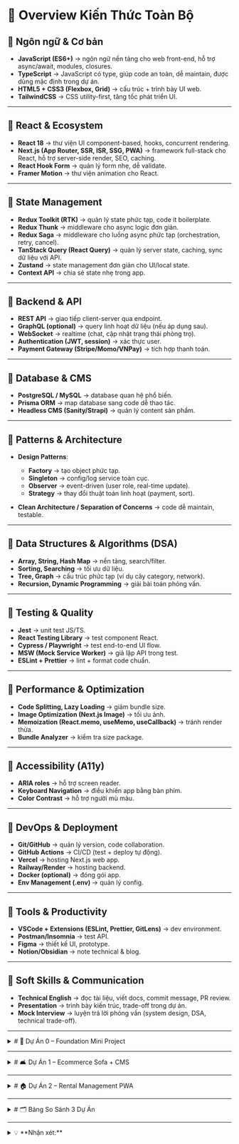 # 🧭 Overview Kiến Thức Toàn Bộ

## 🔹 Ngôn ngữ & Cơ bản

* **JavaScript (ES6+)** → ngôn ngữ nền tảng cho web front-end, hỗ trợ async/await, modules, closures.
* **TypeScript** → JavaScript có type, giúp code an toàn, dễ maintain, được dùng mặc định trong dự án.
* **HTML5 + CSS3 (Flexbox, Grid)** → cấu trúc + trình bày UI web.
* **TailwindCSS** → CSS utility-first, tăng tốc phát triển UI.

---

## 🔹 React & Ecosystem

* **React 18** → thư viện UI component-based, hooks, concurrent rendering.
* **Next.js (App Router, SSR, ISR, SSG, PWA)** → framework full-stack cho React, hỗ trợ server-side render, SEO, caching.
* **React Hook Form** → quản lý form nhẹ, dễ validate.
* **Framer Motion** → thư viện animation cho React.

---

## 🔹 State Management

* **Redux Toolkit (RTK)** → quản lý state phức tạp, code ít boilerplate.
* **Redux Thunk** → middleware cho async logic đơn giản.
* **Redux Saga** → middleware cho luồng async phức tạp (orchestration, retry, cancel).
* **TanStack Query (React Query)** → quản lý server state, caching, sync dữ liệu với API.
* **Zustand** → state management đơn giản cho UI/local state.
* **Context API** → chia sẻ state nhẹ trong app.

---

## 🔹 Backend & API

* **REST API** → giao tiếp client-server qua endpoint.
* **GraphQL (optional)** → query linh hoạt dữ liệu (nếu áp dụng sau).
* **WebSocket** → realtime (chat, cập nhật trạng thái phòng trọ).
* **Authentication (JWT, session)** → xác thực user.
* **Payment Gateway (Stripe/Momo/VNPay)** → tích hợp thanh toán.

---

## 🔹 Database & CMS

* **PostgreSQL / MySQL** → database quan hệ phổ biến.
* **Prisma ORM** → map database sang code dễ thao tác.
* **Headless CMS (Sanity/Strapi)** → quản lý content sản phẩm.

---

## 🔹 Patterns & Architecture

* **Design Patterns**:

  * **Factory** → tạo object phức tạp.
  * **Singleton** → config/log service toàn cục.
  * **Observer** → event-driven (user role, real-time update).
  * **Strategy** → thay đổi thuật toán linh hoạt (payment, sort).
* **Clean Architecture / Separation of Concerns** → code dễ maintain, testable.

---

## 🔹 Data Structures & Algorithms (DSA)

* **Array, String, Hash Map** → nền tảng, search/filter.
* **Sorting, Searching** → tối ưu dữ liệu.
* **Tree, Graph** → cấu trúc phức tạp (ví dụ cây category, network).
* **Recursion, Dynamic Programming** → giải bài toán phỏng vấn.

---

## 🔹 Testing & Quality

* **Jest** → unit test JS/TS.
* **React Testing Library** → test component React.
* **Cypress / Playwright** → test end-to-end UI flow.
* **MSW (Mock Service Worker)** → giả lập API trong test.
* **ESLint + Prettier** → lint + format code chuẩn.

---

## 🔹 Performance & Optimization

* **Code Splitting, Lazy Loading** → giảm bundle size.
* **Image Optimization (Next.js Image)** → tối ưu ảnh.
* **Memoization (React.memo, useMemo, useCallback)** → tránh render thừa.
* **Bundle Analyzer** → kiểm tra size package.

---

## 🔹 Accessibility (A11y)

* **ARIA roles** → hỗ trợ screen reader.
* **Keyboard Navigation** → điều khiển app bằng bàn phím.
* **Color Contrast** → hỗ trợ người mù màu.

---

## 🔹 DevOps & Deployment

* **Git/GitHub** → quản lý version, code collaboration.
* **GitHub Actions** → CI/CD (test + deploy tự động).
* **Vercel** → hosting Next.js web app.
* **Railway/Render** → hosting backend.
* **Docker (optional)** → đóng gói app.
* **Env Management (.env)** → quản lý config.

---

## 🔹 Tools & Productivity

* **VSCode + Extensions (ESLint, Prettier, GitLens)** → dev environment.
* **Postman/Insomnia** → test API.
* **Figma** → thiết kế UI, prototype.
* **Notion/Obsidian** → note technical & blog.

---

## 🔹 Soft Skills & Communication

* **Technical English** → đọc tài liệu, viết docs, commit message, PR review.
* **Presentation** → trình bày kiến trúc, trade-off trong dự án.
* **Mock Interview** → luyện trả lời phỏng vấn (system design, DSA, technical trade-off).

---

<details>
<summary># 📝 Dự Án 0 – Foundation Mini Project</summary>

## 🎯 Mục tiêu dự án

* Rà soát lại toàn bộ kiến thức **JS core, React, state management, TypeScript, DSA, patterns**.
* Thực hành **các luồng async & server state**: thunk, saga, TanStack Query.
* Luyện **form handling, validation, reusable components, basic PWA**.
* Có thể **review code bằng AI** để kiểm tra chất lượng.

---

## 📦 Tính năng chính

### 🔹 Core Features

1. **To-do List / Task Manager**

   * CRUD task (create, read, update, delete).
   * Filter & sort task theo priority, deadline.
   * Tích hợp **undo/redo** bằng observer pattern.

2. **User Authentication (optional)**

   * Đăng ký / login / logout (JWT).
   * Profile cơ bản.

3. **Async Data Handling**

   * Thêm task từ API giả lập (MSW hoặc JSONPlaceholder).
   * Retry logic: Redux Saga.
   * Server state caching: TanStack Query.

4. **Form Handling & Validation**

   * Thêm/Chỉnh sửa task với **React Hook Form + Yup**.

5. **State Management Showcase**

   * Redux Toolkit cho app-wide state (task list, auth).
   * Thunk cho async đơn giản.
   * Saga cho async orchestration & retry.
   * Zustand cho UI state nhẹ (modal, sidebar).

6. **DSA Application**

   * Task list sorting (quick sort, merge sort).
   * Search/filter task (linear search / hash map).

7. **Design Patterns**

   * Observer: task status update, undo/redo.
   * Factory: tạo task object.
   * Strategy: thay đổi sort/filter algorithm.

---

### 🔹 Optional Advanced Features

* Offline support (service worker PWA).
* Local storage sync & cache tasks.
* Simple notification (browser alert) khi task deadline gần.

---

## 🛠 Công nghệ sử dụng

### 🔹 Frontend

* React 18 + TypeScript
* TailwindCSS / shadcn/ui
* React Hook Form + Yup
* Framer Motion (animations nhẹ)

### 🔹 State Management

* Redux Toolkit + Thunk
* Redux Saga
* TanStack Query
* Zustand

### 🔹 Backend & API

* MSW / Next.js API routes (mock API)
* Optional: Express + Prisma + SQLite (local db)

### 🔹 Testing & Quality

* Jest + RTL (unit + component)
* ESLint + Prettier

### 🔹 Patterns & Architecture

* Factory, Observer, Strategy
* Clean component & service separation

### 🔹 Performance & Optimization

* Memoization (useMemo, React.memo)
* Lazy load components

### 🔹 DevOps & Deploy

* GitHub Actions (test)
* Vercel deploy mini project

---

## 🚀 Deliverables

* Repo GitHub: `foundation-mini-project`.
* Demo online (Vercel).
* Blog note: “How I applied Saga, Thunk, Patterns in Mini Project”.
* Code review: bằng AI + checklist quality.

</details>

---

<details>
<summary># 🛋 Dự Án 1 – Ecommerce Sofa + CMS</summary>

## 🎯 Mục tiêu dự án

* Xây dựng **website bán sofa** với đầy đủ tính năng thương mại điện tử.
* Có **Admin CMS riêng** để quản lý sản phẩm, đơn hàng, user.
* Showcase khả năng **state management, server-side rendering, form, testing, performance, devops**.

---

## 📦 Tính năng chính

### 🔹 Phía User (Customer site)

1. **Trang chủ (Home)**

   * Banner, sản phẩm nổi bật.
   * Bộ lọc theo category, price, rating.

2. **Product Listing (Danh sách sản phẩm)**

   * Search, filter, sort (giá, rating, mới nhất).
   * Pagination / Infinite scroll.

3. **Product Detail**

   * Hình ảnh (gallery, zoom).
   * Thông tin chi tiết (mô tả, chất liệu, review).
   * Nút **Add to Cart / Buy Now**.

4. **Cart & Checkout**

   * Cart (add/remove/update số lượng).
   * Checkout form (địa chỉ, shipping, payment).
   * Payment integration (Stripe demo hoặc Momo/VNPay sandbox).

5. **Authentication**

   * Đăng ký, đăng nhập (JWT / NextAuth).
   * Reset password.
   * Profile (update info, xem đơn hàng).

6. **Order Tracking**

   * Lịch sử đơn hàng.
   * Trạng thái đơn (pending, shipped, delivered).

---

### 🔹 Phía Admin (CMS)

1. **Dashboard**

   * Thống kê doanh thu, số đơn hàng, top sản phẩm.

2. **Quản lý sản phẩm**

   * CRUD sản phẩm (ảnh, mô tả, giá, tồn kho).
   * Upload ảnh (Cloudinary/S3).

3. **Quản lý đơn hàng**

   * Xem danh sách đơn.
   * Cập nhật trạng thái đơn (processing → shipped → delivered).

4. **Quản lý user**

   * Danh sách khách hàng.
   * Khóa/mở tài khoản.

5. **Role & Permission (basic)**

   * Admin full quyền.
   * Staff chỉ được quản lý đơn hàng.

---

## 🛠 Công nghệ sử dụng

### 🔹 Frontend

* **Next.js 14 (App Router)** → SSR/ISR, SEO tốt.
* **React 18 + TypeScript** → UI component-based, type-safe.
* **TailwindCSS + shadcn/ui** → UI nhanh + hiện đại.
* **Framer Motion** → animation mượt.

### 🔹 State Management

* **Redux Toolkit (RTK)** → cart, auth, admin state.
* **Redux Thunk** → logic async đơn giản.
* **TanStack Query** → quản lý server state (products, orders).
* **Zustand** → UI state nhẹ (sidebar, modal).

### 🔹 Backend & API

* **Next.js API Routes** hoặc **Express (nếu muốn tách)**.
* **Prisma ORM** + PostgreSQL → database chính.
* **Stripe/Momo/VNPay sandbox** → payment gateway.
* **NextAuth (JWT)** → authentication.

### 🔹 Patterns & Architecture

* **Factory** (tạo object sản phẩm).
* **Observer** (theo dõi thay đổi order status).
* **Strategy** (thay đổi phương thức thanh toán).
* **Clean Architecture** → phân tầng rõ ràng (UI / Service / Data).

### 🔹 Testing & Quality

* **Jest + React Testing Library** → unit test + component test.
* **Cypress/Playwright** → end-to-end flow (checkout, order).
* **MSW** → mock API trong test.
* **ESLint + Prettier** → format & lint code.

### 🔹 Performance & Optimization

* **Next.js Image** → tối ưu ảnh.
* **Code splitting & lazy load** → giảm bundle.
* **Memoization (useMemo, React.memo)** → tránh render thừa.

### 🔹 DevOps & Deploy

* **GitHub Actions** → CI/CD (test + deploy).
* **Vercel** → deploy frontend + API.
* **Railway/Render** → deploy PostgreSQL database.
* **.env management** → bảo mật config.

---

## 🚀 Deliverables

* **2 repo riêng biệt**:

  * `ecommerce-sofa-web` (customer site).
  * `ecommerce-sofa-cms` (admin site).
* **Demo online (Vercel + Railway)**.
* **Docs & Blog note**: kiến trúc, trade-off (RTK vs Query, SSR vs CSR).
* **Slide** để trình bày phỏng vấn.

</details>

---

<details>
<summary># 🏠 Dự Án 2 – Rental Management PWA</summary>

## 🎯 Mục tiêu dự án

* Xây dựng **ứng dụng quản lý nhà trọ dạng PWA mobile-first**, hỗ trợ **đa vai trò người dùng**.
* Có hệ thống **role & permission động** cho chủ trọ phân quyền nhân viên.
* Có luồng **saler referral** để quảng bá và tính hoa hồng.
* Showcase khả năng **authentication, real-time, state management phức tạp, offline-first**.

---

## 📦 Tính năng chính

### 🔹 Phía Admin (bạn – chủ app)

1. **Dashboard**

   * Thống kê số chủ trọ đăng ký, số phòng trọ, số user hoạt động.
   * Doanh thu từ gói membership.

2. **Membership Plan**

   * Tạo gói membership (Free, Basic, Pro).
   * Theo dõi doanh thu từ nâng cấp gói.

3. **Quản lý Saler**

   * Tạo mã referral cho từng saler.
   * Theo dõi hiệu suất saler (bao nhiêu chủ trọ được giới thiệu, hoa hồng).

---

### 🔹 Phía Chủ Trọ (Landlord)

1. **Quản lý Nhà Trọ**

   * CRUD nhà trọ, phòng trọ.
   * Quản lý trạng thái phòng (còn trống / đã thuê).

2. **Quản lý Người Thuê (Tenant)**

   * Thông tin tenant (hợp đồng, tiền cọc).
   * Ghi nhận thanh toán, nợ tiền.

3. **Quản lý Role & Permission**

   * Chủ trọ tạo **role bất kỳ** (ví dụ: “Lễ tân”, “Kế toán”).
   * Chọn **checkbox permission (CRUD)** cho từng role.
   * Assign nhân viên vào role để phân việc.

4. **Quản lý Nhân Viên**

   * Thêm/xóa nhân viên.
   * Phân quyền role đã tạo.

---

### 🔹 Phía Nhân Viên (Staff)

* Đăng nhập vào app theo role được phân.
* Chỉ thấy menu & chức năng theo permission (ví dụ lễ tân chỉ xem phòng, không xóa).

---

### 🔹 Phía Saler

1. **Referral Flow**

   * Saler có mã referral duy nhất.
   * Khi chủ trọ đăng ký app → điền mã referral.
   * Saler nhận hoa hồng khi chủ trọ nâng cấp membership.

2. **Dashboard Saler**

   * Xem số chủ trọ được giới thiệu.
   * Xem tổng hoa hồng đã tích lũy.

---

### 🔹 Phía Tenant (người thuê) – optional

* Đăng nhập để xem hợp đồng, tiền thuê, lịch thanh toán.
* Nhận thông báo (web push / email).

---

## 🛠 Công nghệ sử dụng

### 🔹 Frontend

* **Next.js 14 (App Router, PWA)** → mobile-first + offline-first.
* **React 18 + TypeScript** → type-safe + maintainable.
* **TailwindCSS + shadcn/ui** → UI nhanh & đẹp.
* **Service Worker + Workbox** → PWA offline.

### 🔹 State Management

* **Redux Toolkit** → auth, role/permission, landlord data.
* **Redux Saga** → handle side effect phức tạp (role dynamic, retry khi offline).
* **TanStack Query** → server state (rooms, tenants, payments).
* **Zustand** → UI state nhỏ (drawer, modal).

### 🔹 Backend & API

* **Next.js API Routes** hoặc **NestJS** nếu muốn backend mạnh.
* **PostgreSQL + Prisma ORM** → quan hệ (user, landlord, staff, tenant, saler, referral, payments).
* **WebSocket (Socket.io / WS)** → real-time (cập nhật trạng thái phòng, thông báo).
* **NextAuth (JWT)** → auth đa vai trò.
* **Payment Gateway** → Momo/VNPay cho landlord nâng cấp gói.

### 🔹 Patterns & Architecture

* **Observer** → real-time notification cho landlord/staff.
* **Strategy** → thay đổi logic thanh toán (gói Free, Basic, Pro).
* **Factory** → tạo role/permission object.
* **Middleware pattern** → xử lý quyền hạn theo request.

### 🔹 Testing & Quality

* **Jest + RTL** → test UI + hooks.
* **Cypress** → e2e (luồng landlord tạo role & assign staff).
* **MSW** → mock API trong test.
* **ESLint + Prettier** → coding convention.

### 🔹 Performance & Optimization

* **Code splitting** theo vai trò user (admin, landlord, staff, saler).
* **React.memo / useMemo** để tối ưu list phòng & tenant.
* **Next.js Image & caching** để giảm tải.

### 🔹 DevOps & Deploy

* **GitHub Actions** → CI/CD test + build.
* **Vercel** → deploy frontend + API.
* **Railway/Render** → database Postgres.
* **.env management** → tách key payment, JWT secret.

---

## 🚀 Deliverables

* Repo GitHub public: `rental-management-pwa`.
* Demo deploy online (Vercel + Railway).
* Docs: luồng saler referral, role & permission design.
* Blog note: “Building a Dynamic Role & Permission System with Redux Saga”.
* Slide kiến trúc: real-time, role-based access control, offline-first.

</details>

---

<details>
<summary># 🗂 Bảng So Sánh 3 Dự Án</summary>

| Tiêu chí                       | Dự án 0 – Foundation Mini Project                                            | Dự án 1 – Ecommerce Sofa + CMS                                                   | Dự án 2 – Rental Management PWA                                                                                       |
| ------------------------------ | ---------------------------------------------------------------------------- | -------------------------------------------------------------------------------- | --------------------------------------------------------------------------------------------------------------------- |
| **Mục tiêu**                   | Rà soát & ôn lại JS core, TS, React, DSA, patterns, state management         | Website bán sofa + CMS admin                                                     | Mobile-first PWA quản lý nhà trọ, role dynamic, saler referral                                                        |
| **Người dùng**                 | 1 user (cá nhân)                                                             | Customer + Admin                                                                 | Admin (bạn) + Landlord (chủ trọ) + Staff + Saler + Tenant                                                             |
| **Quy mô & Complexity**        | Nhỏ – basic → medium                                                         | Trung bình → lớn                                                                 | Lớn – nhiều vai trò + real-time + offline + complex logic                                                             |
| **Core Features**              | Task CRUD, filter/sort, undo/redo, form validation                           | Product listing, product detail, cart/checkout, order tracking, auth             | House CRUD, room CRUD, tenant mgmt, role & permission, saler referral, payment & membership                           |
| **Async / Server State**       | Redux Thunk, Redux Saga, TanStack Query (mock API)                           | RTK + Thunk, Saga (retry), TanStack Query (products/orders)                      | RTK + Saga (role, retry, real-time), TanStack Query (rooms/tenants/payments), WebSocket                               |
| **State Management**           | Redux Toolkit, Thunk, Saga, TanStack Query, Zustand                          | Redux Toolkit, Thunk, Saga, TanStack Query, Zustand                              | Redux Toolkit, Thunk, Saga, TanStack Query, Zustand                                                                   |
| **TypeScript**                 | Có                                                                           | Có                                                                               | Có                                                                                                                    |
| **Patterns áp dụng**           | Observer, Factory, Strategy                                                  | Observer, Factory, Strategy (order status, payment), Singleton                   | Observer (real-time), Factory (role/task), Strategy (sort/payment), Middleware pattern (permission check)             |
| **DSA áp dụng**                | Array, string, sorting, recursion, hash map                                  | Sorting, filtering (arrays/objects), search, basic trees                         | Sorting/filtering (rooms/tenants), search, hash map, optional trees (tenants/rooms structure)                         |
| **Frontend Tech**              | React 18, TypeScript, TailwindCSS, shadcn/ui, React Hook Form, Framer Motion | Next.js 14, React 18, TypeScript, TailwindCSS, shadcn/ui, Framer Motion          | Next.js 14 (PWA), React 18, TypeScript, TailwindCSS, shadcn/ui, Framer Motion, Service Worker                         |
| **Backend / API**              | Mock API (MSW / Next.js API routes), optional Express+SQLite                 | Next.js API routes / Express, Prisma + PostgreSQL, payment sandbox               | Next.js API / NestJS optional, Prisma + PostgreSQL, WebSocket, payment sandbox                                        |
| **Testing**                    | Jest + RTL, optional Cypress                                                 | Jest + RTL, Cypress/Playwright                                                   | Jest + RTL, Cypress, MSW                                                                                              |
| **Performance & Optimization** | Memoization, lazy load                                                       | Next.js Image, lazy load, memoization                                            | Code splitting theo vai trò, memoization, caching, lazy load                                                          |
| **DevOps & Deploy**            | GitHub Actions (test), Vercel                                                | GitHub Actions, Vercel (frontend + API), Railway (DB)                            | GitHub Actions, Vercel (frontend + API), Railway/Render (DB)                                                          |
| **Offline / Real-time**        | Không                                                                        | Không                                                                            | PWA offline-first, WebSocket real-time                                                                                |
| **Deliverables**               | Repo GitHub, demo Vercel, blog note patterns + saga/thunk                    | 2 repo (web + CMS), demo online, docs, slide kiến trúc                           | Repo GitHub, demo online, docs role/referral/payment, slide kiến trúc                                                 |
| **Học được / áp dụng**         | Ôn tập TS, JS core, React, patterns, DSA, saga/thunk, query                  | Ecommerce flows, checkout logic, RTK/Query, patterns, testing, SSR/CSR trade-off | Complex roles & permissions, real-time, offline, referral flow, advanced state mgmt, saga orchestration, PWA patterns |

</details>

---

<details>
<summary>💡 **Nhận xét:**</summary>

* Dự án 0 → nhỏ nhưng **bao phủ toàn bộ kiến thức nền tảng**, là “sandbox” để thử tất cả patterns, DSA, state management.
* Dự án 1 → thực tế **ecommerce**, dễ hình dung với nhiều feature business, tập trung **frontend & CMS admin**.
* Dự án 2 → phức tạp nhất, **role dynamic, multi-user, referral, real-time, offline**, gần với trải nghiệm công ty lớn, là “showcase senior”.

</details>